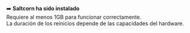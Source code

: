➡️ **Saltcorn ha sido instalado**  
Requiere al menos 1GB para funcionar correctamente.  
La duración de los reinicios depende de las capacidades del hardware. 


